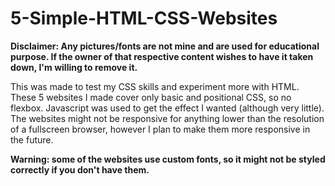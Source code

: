 # 5-Simple-HTML-CSS-Websites

**Disclaimer: Any pictures/fonts are not mine and are used for educational purpose. If the owner of that respective content wishes to have it taken down, I'm willing to remove it.**

This was made to test my CSS skills and experiment more with HTML. These 5 websites I made cover only basic and positional CSS, so no flexbox. Javascript was used to get the effect I wanted (although very little). The websites might not be responsive for anything lower than the resolution of a fullscreen browser, however I plan to make them more responsive in the future.

**Warning: some of the websites use custom fonts, so it might not be styled correctly if you don't have them.**
